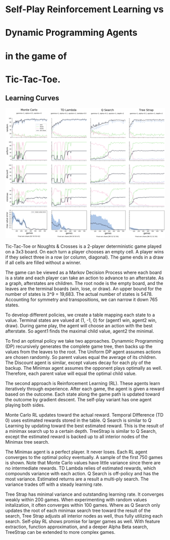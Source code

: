 # Self-Play Reinforcement Learning vs 
# Dynamic Programming Agents 
# in the game of 
# Tic-Tac-Toe.

## Learning Curves
![alt text](https://github.com/rajtyagi2718/tic-tac-toe/blob/master/data/plots.svg)

Tic-Tac-Toe or Noughts & Crosses is a 2-player deterministic game played on a 3x3 board. On each turn a player chooses an empty cell. A player wins if they select three in a row (or column, diagonal). The game ends in a draw if all cells are filled without a winner.

The game can be viewed as a Markov Decision Process where each board is a state and each player can take an action to advance to an afterstate. As a graph, afterstates are children. The root node is the empty board, and the leaves are the terminal boards (win, lose, or draw).  An upper bound for the number of states is 3^9 = 19,683. The actual number of states is 5478. Accounting for symmetry and transpositions, we can narrow it down 765 states.

To develop different policies, we create a table mapping each state to a value. Terminal states are valued at (1, -1, 0) for (agent1 win, agent2 win, draw). During game play, the agent will choose an action with the best afterstate. So agent1 finds the maximal child value, agent2 the minimal.

To find an optimal policy we take two approaches. Dynammic Programming (DP) recursively generates the complete game tree, then backs up the values from the leaves to the root. The Uniform DP agent assumes actions are chosen randomly. So parent values equal the average of its children. The Discount agent is similar, except values decay for each ply of the backup. The Minimax agent assumes the opponent plays optimally as well. Therefore, each parent value will equal the optimal child value.

The second approach is Reinforcement Learning (RL). These agents learn iteratively through experience. After each game, the agent is given a reward based on the outcome. Each state along the game path is updated toward the outcome by gradient descent. The self-play variant has one agent playing both sides.

Monte Carlo RL updates toward the actual reward. Temporal DIfference (TD 0) uses estimated rewards stored in the table. Q Search is similar to Q Learning by updating toward the best estimated reward. This is the result of a minimax search up to a certain depth.  TreeStrap is similar to Q Search, except the estimated reward is backed up to all interior nodes of the Minimax tree search.

The Minimax agent is a perfect player. It never loses. Each RL agent converges to the optimal policy eventually. A sample of the first 750 games is shown. Note that Monte Carlo values have little variance since there are no intermediate rewards. TD Lambda relies of estimated rewards, which compounds variance with each action. Q Search is off-policy and has the most variance. Estimated returns are a result a multi-ply search. The variance trades off with a steady learning rate.

Tree Strap has minimal variance and outstanding learning rate. It converges weakly within 200 games. When experimenting with random values initalization, it often converges within 100 games. Where as Q Search only updates the root of each minimax search tree toward the result of the search, Tree Strap adjusts all interior nodes as well, thus fully utilizing each search. Self-play RL shows promise for larger games as well. With feature extraction, function approximation, and a deeper Alpha Beta search, TreeStrap can be extended to more complex games.
